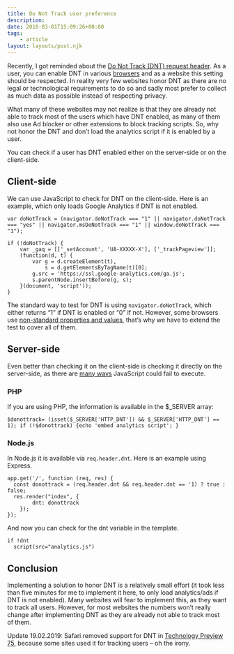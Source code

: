```yaml
---
title: Do Not Track user preference
description: 
date: 2018-03-01T15:09:26+00:00
tags:
    - article
layout: layouts/post.njk
---
```


Recently, I got reminded about the [Do Not Track (DNT) request header](https://developer.mozilla.org/en-US/docs/Web/HTTP/Headers/DNT). As a user, you can enable DNT in various [browsers](http://donottrack.us/) and as a website this setting should be respected. In reality very few websites honor DNT as there are no legal or technological requirements to do so and sadly most prefer to collect as much data as possible instead of respecting privacy.

What many of these websites may not realize is that they are already not able to track most of the users which have DNT enabled, as many of them also use Ad blocker or other extensions to block tracking scripts. So, why not honor the DNT and don’t load the analytics script if it is enabled by a user.

You can check if a user has DNT enabled either on the server-side or on the client-side.

Client-side
-----------

We can use JavaScript to check for DNT on the client-side. Here is an example, which only loads Google Analytics if DNT is not enabled.

    var doNotTrack = (navigator.doNotTrack === "1" || navigator.doNotTrack === "yes" || navigator.msDoNotTrack === "1" || window.doNotTrack === "1");
    
    if (!doNotTrack) {
        var _gaq = [['_setAccount', 'UA-XXXXX-X'], ['_trackPageview']];
    	(function(d, t) {
    		var g = d.createElement(t),
    		    s = d.getElementsByTagName(t)[0];
    		g.src = 'https://ssl.google-analytics.com/ga.js';
    		s.parentNode.insertBefore(g, s);
    	}(document, 'script'));
    }

The standard way to test for DNT is using `navigator.doNotTrack`, which either returns “1” if DNT is enabled or “0” if not. However, some browsers use [non-standard properties and values](https://developer.mozilla.org/en-US/docs/Web/API/Navigator/doNotTrack#Browser_compatibility), that’s why we have to extend the test to cover all of them.

Server-side
-----------

Even better than checking it on the client-side is checking it directly on the server-side, as there are [many ways](https://kryogenix.org/code/browser/everyonehasjs.html) JavaScript could fail to execute.

### PHP

If you are using PHP, the information is available in the $\_SERVER array:

    $donottrack= (isset($_SERVER['HTTP_DNT']) && $_SERVER['HTTP_DNT'] == 1); if (!$donottrack) {echo 'embed analytics script'; }

### Node.js

In Node.js it is available via `req.header.dnt`. Here is an example using Express.

    app.get('/', function (req, res) {
      const donottrack = (req.header.dnt && req.header.dnt == '1) ? true : false;
      res.render("index", {
            dnt: donottrack
        });
    });

And now you can check for the dnt variable in the template.

    if !dnt
      script(src="analytics.js")

Conclusion
----------

Implementing a solution to honor DNT is a relatively small effort (it took less than five minutes for me to implement it here, to only load analytics/ads if DNT is not enabled). Many websites will fear to implement this, as they want to track all users. However, for most websites the numbers won’t really change after implementing DNT as they are already not able to track most of them.

Update 19.02.2019: Safari removed support for DNT in [Technology Preview 75](https://webkit.org/blog/8594/release-notes-for-safari-technology-preview-75/), because some sites used it for tracking users – oh the irony.
